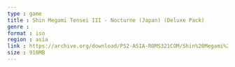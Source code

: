 ```yaml
---
type : game
title : Shin Megami Tensei III - Nocturne (Japan) (Deluxe Pack)
genre : 
format : iso
region : asia
link : https://archive.org/download/PS2-ASIA-ROMS321COM/Shin%20Megami%20Tensei%20III%20-%20Nocturne%20%28Japan%29%20%28Deluxe%20Pack%29.7z
size : 918MB
---
```

